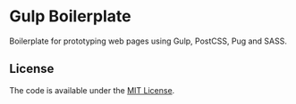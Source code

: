 # Gulp Boilerplate

Boilerplate for prototyping web pages using Gulp, PostCSS, Pug and SASS.

## License

The code is available under the [MIT License](LICENSE).
